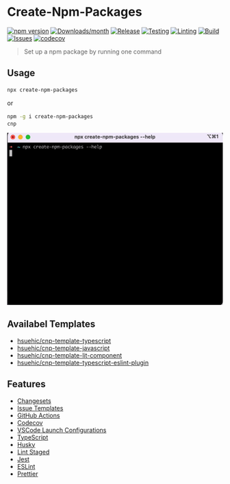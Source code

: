 # Create-Npm-Packages

[![npm version][npm-img]][npm-url]
[![Downloads/month][downloads-img]][downloads-url]
[![Release][release-img]][release-url]
[![Testing][test-img]][test-url]
[![Linting][lint-img]][lint-url]
[![Build][build-img]][build-url]
[![Issues][issues-img]][issues-url]
[![codecov][codecov-img]][codecov-url]

> Set up a npm package by running one command

## Usage

```bash
npx create-npm-packages
```

or

```bash
npm -g i create-npm-packages
cnp
```

![demo](./packages/create-npm-packages/assets/demo.gif)

## Availabel Templates
<!--template_list-->
- [hsuehic/cnp-template-typescript](https://github.com/hsuehic/cnp-template-typescript)
- [hsuehic/cnp-template-javascript](https://github.com/hsuehic/cnp-template-javascript)
- [hsuehic/cnp-template-lit-component](https://github.com/hsuehic/cnp-template-lit-component)
- [hsuehic/cnp-template-typescript-eslint-plugin](https://github.com/hsuehic/cnp-template-typescript-eslint-plugin)
<!--template_list-->

## Features

- [Changesets](https://github.com/changesets/changesets)
- [Issue Templates](https://github.com/hsuehic/create-npm-packages/tree/main/.github/ISSUE_TEMPLATE)
- [GitHub Actions](https://github.com/hsuehic/create-npm-packages/tree/main/.github/workflows)
- [Codecov](https://about.codecov.io/)
- [VSCode Launch Configurations](https://github.com/hsuehic/create-npm-packages/blob/main/.vscode/launch.json)
- [TypeScript](https://www.typescriptlang.org/)
- [Husky](https://github.com/typicode/husky)
- [Lint Staged](https://github.com/okonet/lint-staged)
- [Jest](https://jestjs.io/)
- [ESLint](https://eslint.org/)
- [Prettier](https://prettier.io/)

[lint-img]:https://github.com/hsuehic/create-npm-packages/actions/workflows/lint.yml/badge.svg
[lint-url]:https://github.com/hsuehic/create-npm-packages/actions/workflows/lint.yml
[test-img]:https://github.com/hsuehic/create-npm-packages/actions/workflows/test.yml/badge.svg
[test-url]:https://github.com/hsuehic/create-npm-packages/actions/workflows/test.yml
[build-img]:https://github.com/hsuehic/create-npm-packages/actions/workflows/build.yml/badge.svg
[build-url]:https://github.com/hsuehic/create-npm-packages/actions/workflows/build.yml
[release-img]:https://github.com/hsuehic/create-npm-packages/actions/workflows/release.yml/badge.svg
[release-url]:https://github.com/hsuehic/create-npm-packages/actions/workflows/release.yml
[downloads-img]:https://img.shields.io/npm/dt/create-npm-packages
[downloads-url]:https://www.npmtrends.com/create-npm-packages
[npm-img]:https://img.shields.io/npm/v/create-npm-packages
[npm-url]:https://www.npmjs.com/package/create-npm-packages
[issues-img]:https://img.shields.io/github/issues/hsuehic/create-npm-packages
[issues-url]:https://github.com/hsuehic/create-npm-packages/issues
[codecov-img]:https://codecov.io/gh/hsuehic/create-npm-packages/branch/main/graph/badge.svg?token=38H26EP6UM
[codecov-url]:https://codecov.io/gh/hsuehic/create-npm-packages
